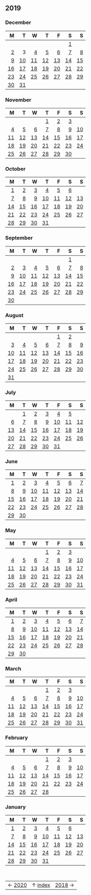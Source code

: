 ## 2019

### December

M|T|W|T|F|S|S
-:|-:|-:|-:|-:|-:|-:
||||||[1](//dm.reddit.com/e4r96o)
[2](//dm.reddit.com/e57b26)|3|[4](//dm.reddit.com/e69asx)|[5](//dm.reddit.com/e71vdg)|[6](//dm.reddit.com/e76ko2)|[7](//dm.reddit.com/e7y53y)|[8](//dm.reddit.com/e8hoot)
[9](//dm.reddit.com/e8hpke)|[10](//dm.reddit.com/e8yx7k)|[11](//dm.reddit.com/e9ewq1)|[12](//dm.reddit.com/ea23mw)|[13](//dm.reddit.com/ebd2o4)|[14](//dm.reddit.com/ebd3o4)|[15](//dm.reddit.com/ebd58r)
[16](//dm.reddit.com/ebn2el)|[17](//dm.reddit.com/ec4575)|[18](//dm.reddit.com/eckf25)|[19](//dm.reddit.com/ed3xl0)|[20](//dm.reddit.com/edj57u)|[21](//dm.reddit.com/edzlcw)|[22](//dm.reddit.com/eee7v8)
[23](//dm.reddit.com/ees9vy)|[24](//dm.reddit.com/efnobf)|[25](//dm.reddit.com/efnpce)|[26](//dm.reddit.com/eg4f29)|[27](//dm.reddit.com/egjjf3)|[28](//dm.reddit.com/egye39)|[29](//dm.reddit.com/ehf98s)
[30](//dm.reddit.com/ehvz32)|[31](//dm.reddit.com/eikoby)

### November

M|T|W|T|F|S|S
-:|-:|-:|-:|-:|-:|-:
||||[1](//dm.reddit.com/dqdbll)|[2](//dm.reddit.com/dqsa6u)|[3](//dm.reddit.com/dr9kcy)
[4](//dm.reddit.com/drqh0t)|[5](//dm.reddit.com/ds7izr)|[6](//dm.reddit.com/dsob14)|[7](//dm.reddit.com/dt7cni)|[8](//dm.reddit.com/dtqq46)|[9](//dm.reddit.com/du3n6h)|[10](//dm.reddit.com/dv8tlw)
[11](//dm.reddit.com/dv22m4)|[12](//dm.reddit.com/dvzplu)|[13](//dm.reddit.com/dw2022)|[14](//dm.reddit.com/dwhwet)|[15](//dm.reddit.com/dwzkwl)|[16](//dm.reddit.com/dxfjq6)|[17](//dm.reddit.com/dxuwfh)
[18](//dm.reddit.com/dykfag)|[19](//dm.reddit.com/dysm1c)|[20](//dm.reddit.com/dz9xkb)|[21](//dm.reddit.com/e0bjax)|[22](//dm.reddit.com/e0z1dw)|[23](//dm.reddit.com/e0z3a6)|[24](//dm.reddit.com/e16mb4)
[25](//dm.reddit.com/e2fnsd)|[26](//dm.reddit.com/e2dbru)|[27](//dm.reddit.com/e2wt65)|[28](//dm.reddit.com/e36nzg)|[29](//dm.reddit.com/e3n7xy)|[30](//dm.reddit.com/e578zl)

### October

M|T|W|T|F|S|S
-:|-:|-:|-:|-:|-:|-:
|[1](//dm.reddit.com/dchy7i)|[2](//dm.reddit.com/dchx52)|[3](//dm.reddit.com/dd7pq3)|[4](//dm.reddit.com/ddexxw)|[5](//dm.reddit.com/deja7q)|[6](//dm.reddit.com/dejav0)
[7](//dm.reddit.com/dequu2)|[8](//dm.reddit.com/df7ff4)|[9](//dm.reddit.com/dfocj3)|[10](//dm.reddit.com/dg68d0)|[11](//dm.reddit.com/dgm9no)|[12](//dm.reddit.com/dh33v4)|[13](//dm.reddit.com/dhhm51)
[14](//dm.reddit.com/dhy05e)|[15](//dm.reddit.com/dig147)|[16](//dm.reddit.com/dix2aq)|[17](//dm.reddit.com/djefwe)|[18](//dm.reddit.com/djvurz)|[19](//dm.reddit.com/dkbnef)|[20](//dm.reddit.com/dkqtsy)
[21](//dm.reddit.com/dllsn0)|[22](//dm.reddit.com/dm6ji8)|[23](//dm.reddit.com/dm6yko)|[24](//dm.reddit.com/dmob9y)|[25](//dm.reddit.com/dn6atq)|[26](//dm.reddit.com/dnmbb3)|[27](//dm.reddit.com/doa096)
[28](//dm.reddit.com/doham9)|[29](//dm.reddit.com/doyo1l)|[30](//dm.reddit.com/dpep9b)|[31](//dm.reddit.com/dqd6g2)

### September

M|T|W|T|F|S|S
-:|-:|-:|-:|-:|-:|-:
||||||[1](//dm.reddit.com/cygaon)
[2](//dm.reddit.com/cyw764)|[3](//dm.reddit.com/czj6ds)|[4](//dm.reddit.com/czzg0o)|[5](//dm.reddit.com/d0fo28)|[6](//dm.reddit.com/d0xr9p)|[7](//dm.reddit.com/d12phe)|[8](//dm.reddit.com/d1lezx)
[9](//dm.reddit.com/d1y5p7)|[10](//dm.reddit.com/d2pq72)|[11](//dm.reddit.com/d2xwki)|[12](//dm.reddit.com/d3oomj)|[13](//dm.reddit.com/d3x7in)|[14](//dm.reddit.com/d4cibz)|[15](//dm.reddit.com/d4rox9)
[16](//dm.reddit.com/d58nug)|[17](//dm.reddit.com/d5oreh)|[18](//dm.reddit.com/d6ezrd)|[19](//dm.reddit.com/d6lz91)|[20](//dm.reddit.com/d7fqdi)|[21](//dm.reddit.com/d7rzxm)|[22](//dm.reddit.com/d7yisf)
[23](//dm.reddit.com/d8f5m5)|[24](//dm.reddit.com/d8uaav)|[25](//dm.reddit.com/d9azvz)|[26](//dm.reddit.com/d9qu7w)|[27](//dm.reddit.com/dah2av)|[28](//dm.reddit.com/damnpt)|[29](//dm.reddit.com/db3uul)
[30](//dm.reddit.com/dbjlmy)|

### August

M|T|W|T|F|S|S
-:|-:|-:|-:|-:|-:|-:
|||||[1](//dm.reddit.com/ckv4v9)|[2](//dm.reddit.com/clarqy)
[3](//dm.reddit.com/clol7q)|[4](//dm.reddit.com/cm2fln)|[5](//dm.reddit.com/cmhyd3)|[6](//dm.reddit.com/cmx1nh)|[7](//dm.reddit.com/cnchyl)|[8](//dm.reddit.com/cnt51z)|[9](//dm.reddit.com/co9c5t)
[10](//dm.reddit.com/cooixn)|[11](//dm.reddit.com/cp3vpo)|[12](//dm.reddit.com/cpjzdd)|[13](//dm.reddit.com/cqahf0)|[14](//dm.reddit.com/cqx8hh)|[15](//dm.reddit.com/cqxbm2)|[16](//dm.reddit.com/crf0ec)
[17](//dm.reddit.com/csyqs0)|[18](//dm.reddit.com/csyyyx)|[19](//dm.reddit.com/csz9ke)|[20](//dm.reddit.com/ctjyvm)|[21](//dm.reddit.com/ctoyte)|[22](//dm.reddit.com/cu5zwb)|[23](//dm.reddit.com/cum0u0)
[24](//dm.reddit.com/cuzwu5)|[25](//dm.reddit.com/cw4f4w)|[26](//dm.reddit.com/cwzt0z)|[27](//dm.reddit.com/cwzt0z)|[28](//dm.reddit.com/cwzt0z)|[29](//dm.reddit.com/cx81oy)|[30](//dm.reddit.com/cxu58w)
[31](//dm.reddit.com/cy1oa2)|

### July

M|T|W|T|F|S|S
-:|-:|-:|-:|-:|-:|-:
||[1](//dm.reddit.com/c80xm8)|[2](//dm.reddit.com/c8fvgd)|[3](//dm.reddit.com/c8ukbt)|[4](//dm.reddit.com/c9dmmr)|[5](//dm.reddit.com/c9m1jf)
[6](//dm.reddit.com/c9zjgb)|[7](//dm.reddit.com/caltyo)|[8](//dm.reddit.com/cb0wr7)|[9](//dm.reddit.com/cbh7vr)|[10](//dm.reddit.com/cbss93)|[11](//dm.reddit.com/cc8su1)|[12](//dm.reddit.com/ccs5nm)
[13](//dm.reddit.com/ccvmai)|[14](//dm.reddit.com/cd9d30)|[15](//dm.reddit.com/cdo8pu)|[16](//dm.reddit.com/ce453j)|[17](//dm.reddit.com/cejslf)|[18](//dm.reddit.com/cez2no)|[19](//dm.reddit.com/cfefad)
[20](//dm.reddit.com/cfry8z)|[21](//dm.reddit.com/cg4tf9)|[22](//dm.reddit.com/cgjrty)|[23](//dm.reddit.com/cgzg7e)|[24](//dm.reddit.com/chf4la)|[25](//dm.reddit.com/chul3f)|[26](//dm.reddit.com/ci9ik1)
[27](//dm.reddit.com/cinsmv)|[28](//dm.reddit.com/cj26fz)|[29](//dm.reddit.com/cjib30)|[30](//dm.reddit.com/cjyyi7)|[31](//dm.reddit.com/ckf81n)

### June

M|T|W|T|F|S|S
-:|-:|-:|-:|-:|-:|-:
[1](//dm.reddit.com/bwa0oy)|[2](//dm.reddit.com/bwaomr)|[3](//dm.reddit.com/bwopkc)|[4](//dm.reddit.com/bwvdum)|[5](//dm.reddit.com/bxg7zb)|[6](//dm.reddit.com/bxn6yz)|[7](//dm.reddit.com/bz4feh)
[8](//dm.reddit.com/byd79s)|[9](//dm.reddit.com/bz4gto)|[10](//dm.reddit.com/bz4jej)|[11](//dm.reddit.com/bzjdot)|[12](//dm.reddit.com/c078o5)|[13](//dm.reddit.com/c0nvk4)|[14](//dm.reddit.com/c1cr7x)
[15](//dm.reddit.com/c1crg1)|[16](//dm.reddit.com/c1fmja)|[17](//dm.reddit.com/c1tu5m)|[18](//dm.reddit.com/c2m8oi)|[19](//dm.reddit.com/c2nm64)|[20](//dm.reddit.com/c33kb6)|[21](//dm.reddit.com/c3vndy)
[22](//dm.reddit.com/c3vnpj)|[23](//dm.reddit.com/c4w6ab)|[24](//dm.reddit.com/c4x2lm)|[25](//dm.reddit.com/c5vg1t)|[26](//dm.reddit.com/c5wvie)|[27](//dm.reddit.com/c6m4aj)|[28](//dm.reddit.com/c7b62j)
[29](//dm.reddit.com/c7b6v6)|[30](//dm.reddit.com/c7ka1a)

### May

M|T|W|T|F|S|S
-:|-:|-:|-:|-:|-:|-:
||||[1](//dm.reddit.com/bjrwiu)|[2](//dm.reddit.com/bk684i)|[3](//dm.reddit.com/bkmkkq)
[4](//dm.reddit.com/bkrimg)|[5](//dm.reddit.com/bligan)|[6](//dm.reddit.com/blihib)|[7](//dm.reddit.com/bm3bdz)|[8](//dm.reddit.com/bmi372)|[9](//dm.reddit.com/bmwb7a)|[10](//dm.reddit.com/bn99gy)
[11](//dm.reddit.com/bnnxqm)|[12](//dm.reddit.com/bo1yfv)|[13](//dm.reddit.com/boa64e)|[14](//dm.reddit.com/bpbx1f)|[15](//dm.reddit.com/bpbxgr)|[16](//dm.reddit.com/bppsoc)|[17](//dm.reddit.com/bq2ef7)
[18](//dm.reddit.com/bqg2u1)|[19](//dm.reddit.com/bqt5bp)|[20](//dm.reddit.com/br9zrm)|[21](//dm.reddit.com/brhkgl)|[22](//dm.reddit.com/brv8rf)|[23](//dm.reddit.com/bs901p)|[24](//dm.reddit.com/bsu1of)
[25](//dm.reddit.com/bt6j7z)|[26](//dm.reddit.com/bte7p0)|[27](//dm.reddit.com/bts8ei)|[28](//dm.reddit.com/bue5c3)|[29](//dm.reddit.com/bulnxy)|[30](//dm.reddit.com/bw1bhl)|[31](//dm.reddit.com/bw32gu)

### April

M|T|W|T|F|S|S
-:|-:|-:|-:|-:|-:|-:
[1](//dm.reddit.com/b8b5qr)|[2](//dm.reddit.com/b94t5e)|[3](//dm.reddit.com/b94xdo)|[4](//dm.reddit.com/b9qmus)|[5](//dm.reddit.com/ba40a9)|[6](//dm.reddit.com/baapxv)|[7](//dm.reddit.com/bays4i)
[8](//dm.reddit.com/bbq1x4)|[9](//dm.reddit.com/bbq1x4)|[10](//dm.reddit.com/bbtiq8)|[11](//dm.reddit.com/bc681z)|[12](//dm.reddit.com/bcjsk4)|[13](//dm.reddit.com/bdgv8y)|[14](//dm.reddit.com/bdgv8y)
[15](//dm.reddit.com/bdn5eq)|[16](//dm.reddit.com/be03sb)|[17](//dm.reddit.com/beegmr)|[18](//dm.reddit.com/bf5nl7)|[19](//dm.reddit.com/bf5nl7)|[20](//dm.reddit.com/bfvrel)|[21](//dm.reddit.com/bfvs7w)
[22](//dm.reddit.com/bgm0nb)|[23](//dm.reddit.com/bgmfo9)|[24](//dm.reddit.com/bh0roy)|[25](//dm.reddit.com/bhmf5j)|[26](//dm.reddit.com/bi15lt)|[27](//dm.reddit.com/bi4p4v)|[28](//dm.reddit.com/bii0yz)
[29](//dm.reddit.com/bivgz2)|[30](//dm.reddit.com/bjrpc5)

### March

M|T|W|T|F|S|S
-:|-:|-:|-:|-:|-:|-:
||||[1](//dm.reddit.com/awoaqo)|[2](//dm.reddit.com/awoaqo)|[3](//dm.reddit.com/awzwyk)
[4](//dm.reddit.com/axoduy)|[5](//dm.reddit.com/ay2sx2)|[6](//dm.reddit.com/aygaln)|[7](//dm.reddit.com/ayuk47)|[8](//dm.reddit.com/aywzya)|[9](//dm.reddit.com/az9s78)|[10](//dm.reddit.com/azuqn3)
[11](//dm.reddit.com/b019bl)|[12](//dm.reddit.com/b0fmou)|[13](//dm.reddit.com/b0tjmm)|[14](//dm.reddit.com/b189b5)|[15](//dm.reddit.com/b21b37)|[16](//dm.reddit.com/b21b37)|[17](//dm.reddit.com/b2bfqq)
[18](//dm.reddit.com/b2xgnj)|[19](//dm.reddit.com/b35h20)|[20](//dm.reddit.com/b3jmk0)|[21](//dm.reddit.com/b3xmm1)|[22](//dm.reddit.com/b4byfq)|[23](//dm.reddit.com/b53ms3)|[24](//dm.reddit.com/b53ms3)
[25](//dm.reddit.com/b5in6t)|[26](//dm.reddit.com/b655gf)|[27](//dm.reddit.com/b6c39d)|[28](//dm.reddit.com/b7d0sn)|[29](//dm.reddit.com/b7cal7)|[30](//dm.reddit.com/b7hd7u)|[31](//dm.reddit.com/b8bdeg)

### February

M|T|W|T|F|S|S
-:|-:|-:|-:|-:|-:|-:
||||[1](//dm.reddit.com/ame0d1)|[2](//dm.reddit.com/amqeda)|[3](//dm.reddit.com/an4hz0)
[4](//dm.reddit.com/an7uh8)|[5](//dm.reddit.com/ank716)|[6](//dm.reddit.com/anxgyt)|[7](//dm.reddit.com/ao9yac)|[8](//dm.reddit.com/aoyyfb)|[9](//dm.reddit.com/aoyyfb)|[10](//dm.reddit.com/ap9p95)
[11](//dm.reddit.com/apn813)|[12](//dm.reddit.com/aqdkrf)|[13](//dm.reddit.com/aqdkrf)|[14](//dm.reddit.com/ar3k7x)|[15](//dm.reddit.com/ar3k7x)|[16](//dm.reddit.com/arei4p)|[17](//dm.reddit.com/arqaho)
[18](//dm.reddit.com/asulub)|[19](//dm.reddit.com/asulub)|[20](//dm.reddit.com/asw47u)|[21](//dm.reddit.com/atmeru)|[22](//dm.reddit.com/atonnl)|[23](//dm.reddit.com/au3d37)|[24](//dm.reddit.com/aueg8t)
[25](//dm.reddit.com/aus0wy)|[26](//dm.reddit.com/av67xz)|[27](//dm.reddit.com/avkmzi)|[28](//dm.reddit.com/avxq7t)

### January

M|T|W|T|F|S|S
-:|-:|-:|-:|-:|-:|-:
|[1](//dm.reddit.com/absuim)|[2](//dm.reddit.com/abyzu9)|[3](//dm.reddit.com/accszu)|[4](//dm.reddit.com/acnzzl)|[5](//dm.reddit.com/ad56mu)|[6](//dm.reddit.com/adc0bk)
[7](//dm.reddit.com/adnhkl)|[8](//dm.reddit.com/ae6vil)|[9](//dm.reddit.com/aectjn)|[10](//dm.reddit.com/aeq0xo)|[11](//dm.reddit.com/af367t)|[12](//dm.reddit.com/afe77e)|[13](//dm.reddit.com/afpfiq)
[14](//dm.reddit.com/ag1q03)|[15](//dm.reddit.com/agr6sh)|[16](//dm.reddit.com/agr6sh)|[17](//dm.reddit.com/ah437n)|[18](//dm.reddit.com/ahgisg)|[19](//dm.reddit.com/ahsisg)|[20](//dm.reddit.com/ai47sz)
[21](//dm.reddit.com/ailuto)|[22](//dm.reddit.com/aiy21c)|[23](//dm.reddit.com/ajivyh)|[24](//dm.reddit.com/ajivyh)|[25](//dm.reddit.com/ak6etq)|[26](//dm.reddit.com/ak6etq)|[27](//dm.reddit.com/akh01r)
[28](//dm.reddit.com/akugkh)|[29](//dm.reddit.com/al7io1)|[30](//dm.reddit.com/aliz7k)|[31](//dm.reddit.com/alw5xo)

&nbsp;

||||
:-:|:-:|:-:
&#x2190; [2020](2020.md) | &#x2191; [index](index.md) | [2018](2018.md) &#x2192;
